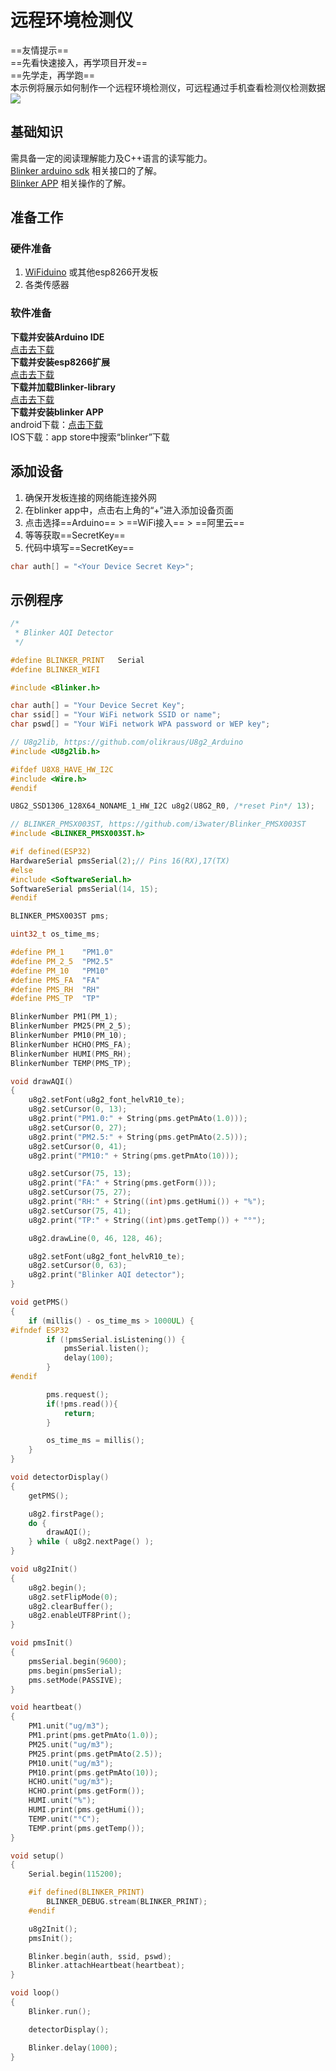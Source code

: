 # 远程环境检测仪  
==友情提示==  
==先看快速接入，再学项目开发==  
==先学走，再学跑==  
本示例将展示如何制作一个远程环境检测仪，可远程通过手机查看检测仪检测数据  
![](assets/008/04-1529168292000.gif)

## 基础知识
需具备一定的阅读理解能力及C++语言的读写能力。  
[Blinker arduino sdk](?file=003-硬件开发/02-Arduino支持 "Arduino支持") 相关接口的了解。  
[Blinker APP](?file=005-APP使用/02-自定义布局 "自定义布局") 相关操作的了解。  

## 准备工作  
### 硬件准备  
1. [WiFiduino](https://s.click.taobao.com/0vofiRw) 或其他esp8266开发板  
2. 各类传感器  

### 软件准备  
**下载并安装Arduino IDE**  
[点击去下载](https://www.arduino.cn/thread-5838-1-1.html)  
**下载并安装esp8266扩展**  
[点击去下载](https://www.arduino.cn/thread-76029-1-1.html)  
**下载并加载Blinker-library**  
[点击去下载](https://github.com/blinker-iot/blinker-library)  
**下载并安装blinker APP**  
android下载：[点击下载](https://github.com/blinker-iot/app-release/releases)  
IOS下载：app store中搜索“blinker”下载  


## 添加设备  
1. 确保开发板连接的网络能连接外网  
2. 在blinker app中，点击右上角的“+”进入添加设备页面  
3. 点击选择==Arduino== > ==WiFi接入== > ==阿里云==  
4. 等等获取==SecretKey==  
5. 代码中填写==SecretKey==  
```cpp
char auth[] = "<Your Device Secret Key>";
```


## 示例程序  

```cpp
/*
 * Blinker AQI Detector
 */

#define BLINKER_PRINT	Serial
#define BLINKER_WIFI

#include <Blinker.h>

char auth[] = "Your Device Secret Key";
char ssid[] = "Your WiFi network SSID or name";
char pswd[] = "Your WiFi network WPA password or WEP key";

// U8g2lib, https://github.com/olikraus/U8g2_Arduino
#include <U8g2lib.h>

#ifdef U8X8_HAVE_HW_I2C
#include <Wire.h>
#endif

U8G2_SSD1306_128X64_NONAME_1_HW_I2C u8g2(U8G2_R0, /*reset Pin*/ 13);

// BLINKER_PMSX003ST, https://github.com/i3water/Blinker_PMSX003ST
#include <BLINKER_PMSX003ST.h>

#if defined(ESP32)
HardwareSerial pmsSerial(2);// Pins 16(RX),17(TX)
#else
#include <SoftwareSerial.h>
SoftwareSerial pmsSerial(14, 15);
#endif

BLINKER_PMSX003ST pms;

uint32_t os_time_ms;

#define PM_1    "PM1.0"
#define PM_2_5  "PM2.5"
#define PM_10   "PM10"
#define PMS_FA  "FA"
#define PMS_RH  "RH"
#define PMS_TP  "TP"

BlinkerNumber PM1(PM_1);
BlinkerNumber PM25(PM_2_5);
BlinkerNumber PM10(PM_10);
BlinkerNumber HCHO(PMS_FA);
BlinkerNumber HUMI(PMS_RH);
BlinkerNumber TEMP(PMS_TP);

void drawAQI()
{
    u8g2.setFont(u8g2_font_helvR10_te);
    u8g2.setCursor(0, 13);
    u8g2.print("PM1.0:" + String(pms.getPmAto(1.0)));
    u8g2.setCursor(0, 27);
    u8g2.print("PM2.5:" + String(pms.getPmAto(2.5)));
    u8g2.setCursor(0, 41);
    u8g2.print("PM10:" + String(pms.getPmAto(10)));

    u8g2.setCursor(75, 13);
    u8g2.print("FA:" + String(pms.getForm()));
    u8g2.setCursor(75, 27);
    u8g2.print("RH:" + String((int)pms.getHumi()) + "%");
    u8g2.setCursor(75, 41);
    u8g2.print("TP:" + String((int)pms.getTemp()) + "°");

    u8g2.drawLine(0, 46, 128, 46);

    u8g2.setFont(u8g2_font_helvR10_te);
    u8g2.setCursor(0, 63);
    u8g2.print("Blinker AQI detector");
}

void getPMS()
{
    if (millis() - os_time_ms > 1000UL) {
#ifndef ESP32
        if (!pmsSerial.isListening()) {
            pmsSerial.listen();
            delay(100);
        }
#endif

        pms.request();
        if(!pms.read()){
            return;
        }

        os_time_ms = millis();
    }
}

void detectorDisplay()
{
    getPMS();

    u8g2.firstPage();
    do {
        drawAQI();
    } while ( u8g2.nextPage() );
}

void u8g2Init()
{
    u8g2.begin();
    u8g2.setFlipMode(0);
    u8g2.clearBuffer();
    u8g2.enableUTF8Print();
}

void pmsInit()
{
    pmsSerial.begin(9600);
    pms.begin(pmsSerial);
    pms.setMode(PASSIVE);
}

void heartbeat()
{
    PM1.unit("ug/m3");
    PM1.print(pms.getPmAto(1.0));
    PM25.unit("ug/m3");
    PM25.print(pms.getPmAto(2.5));
    PM10.unit("ug/m3");
    PM10.print(pms.getPmAto(10));
    HCHO.unit("ug/m3");
    HCHO.print(pms.getForm());
    HUMI.unit("%");
    HUMI.print(pms.getHumi());
    TEMP.unit("°C");
    TEMP.print(pms.getTemp());
}

void setup()
{
    Serial.begin(115200);

    #if defined(BLINKER_PRINT)
        BLINKER_DEBUG.stream(BLINKER_PRINT);
    #endif

    u8g2Init();
    pmsInit();

    Blinker.begin(auth, ssid, pswd);
    Blinker.attachHeartbeat(heartbeat);
}

void loop()
{
    Blinker.run();

    detectorDisplay();

    Blinker.delay(1000);
}
```
